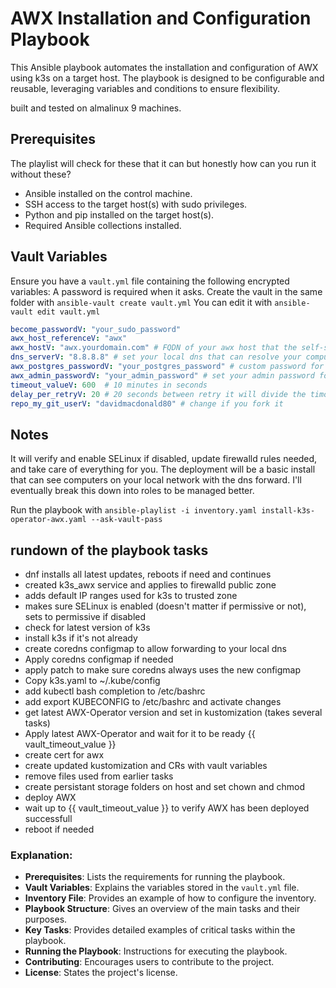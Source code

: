 # AWX Installation and Configuration Playbook

This Ansible playbook automates the installation and configuration of AWX using k3s on a target host. The playbook is designed to be configurable and reusable, leveraging variables and conditions to ensure flexibility.

built and tested on almalinux 9 machines.

## Prerequisites

The playlist will check for these that it can but honestly how can you run it without these?

- Ansible installed on the control machine.
- SSH access to the target host(s) with sudo privileges.
- Python and pip installed on the target host(s).
- Required Ansible collections installed.

## Vault Variables

Ensure you have a `vault.yml` file containing the following encrypted variables:
A password is required when it asks.
Create the vault in the same folder with ```ansible-vault create vault.yml```
You can edit it with ```ansible-vault edit vault.yml```

```yaml
become_passwordV: "your_sudo_password"
awx_host_referenceV: "awx"
awx_hostV: "awx.yourdomain.com" # FQDN of your awx host that the self-signed cert will use
dns_serverV: "8.8.8.8" # set your local dns that can resolve your computer names
awx_postgres_passwordV: "your_postgres_password" # custom password for postres
awx_admin_passwordV: "your_admin_password" # set your admin password for the web login
timeout_valueV: 600  # 10 minutes in seconds
delay_per_retryV: 20 # 20 seconds between retry it will divide the timout value by this.
repo_my_git_userV: "davidmacdonald80" # change if you fork it
```

## Notes

It will verify and enable SELinux if disabled, update firewalld rules needed, and take care of everything for you.
The deployment will be a basic install that can see computers on your local network with the dns forward.
I'll eventually break this down into roles to be managed better.

Run the playbook with ```ansible-playlist -i inventory.yaml install-k3s-operator-awx.yaml --ask-vault-pass```

## rundown of the playbook tasks
- dnf installs all latest updates, reboots if need and continues
- created k3s_awx service and applies to firewalld public zone
- adds default IP ranges used for k3s to trusted zone
- makes sure SELinux is enabled (doesn't matter if permissive or not), sets to permissive if disabled
- check for latest version of k3s
- install k3s if it's not already
- create coredns configmap to allow forwarding to your local dns
- Apply coredns configmap if needed
- apply patch to make sure coredns always uses the new configmap
- Copy k3s.yaml to ~/.kube/config
- add kubectl bash completion to /etc/bashrc
- add export KUBECONFIG to /etc/bashrc and activate changes
- get latest AWX-Operator version and set in kustomization (takes several tasks)
- Apply latest AWX-Operator and wait for it to be ready {{ vault_timeout_value }}
- create cert for awx
- create updated kustomization and CRs with vault variables
- remove files used from earlier tasks
- create persistant storage folders on host and set chown and chmod
- deploy AWX
- wait up to {{ vault_timeout_value }} to verify AWX has been deployed successfull
- reboot if needed


### Explanation:
- **Prerequisites**: Lists the requirements for running the playbook.
- **Vault Variables**: Explains the variables stored in the `vault.yml` file.
- **Inventory File**: Provides an example of how to configure the inventory.
- **Playbook Structure**: Gives an overview of the main tasks and their purposes.
- **Key Tasks**: Provides detailed examples of critical tasks within the playbook.
- **Running the Playbook**: Instructions for executing the playbook.
- **Contributing**: Encourages users to contribute to the project.
- **License**: States the project's license.